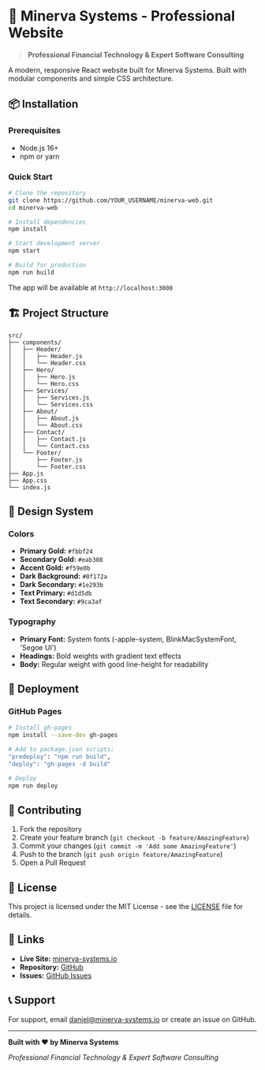 
# 🦅 Minerva Systems - Professional Website

> **Professional Financial Technology & Expert Software Consulting**

A modern, responsive React website built for Minerva Systems. Built with modular components and simple CSS architecture.


## 📦 Installation

### Prerequisites

-   Node.js 16+
-   npm or yarn

### Quick Start

```bash
# Clone the repository
git clone https://github.com/YOUR_USERNAME/minerva-web.git
cd minerva-web

# Install dependencies
npm install

# Start development server
npm start

# Build for production
npm run build
```

The app will be available at `http://localhost:3000`

## 🏗️ Project Structure

```
src/
├── components/
│   ├── Header/
│   │   ├── Header.js
│   │   └── Header.css
│   ├── Hero/
│   │   ├── Hero.js
│   │   └── Hero.css
│   ├── Services/
│   │   ├── Services.js
│   │   └── Services.css
│   ├── About/
│   │   ├── About.js
│   │   └── About.css
│   ├── Contact/
│   │   ├── Contact.js
│   │   └── Contact.css
│   └── Footer/
│       ├── Footer.js
│       └── Footer.css
├── App.js
├── App.css
└── index.js
```

## 🎨 Design System

### Colors

-   **Primary Gold:** `#fbbf24`
-   **Secondary Gold:** `#eab308`
-   **Accent Gold:** `#f59e0b`
-   **Dark Background:** `#0f172a`
-   **Dark Secondary:** `#1e293b`
-   **Text Primary:** `#d1d5db`
-   **Text Secondary:** `#9ca3af`

### Typography

-   **Primary Font:** System fonts (-apple-system, BlinkMacSystemFont, 'Segoe UI')
-   **Headings:** Bold weights with gradient text effects
-   **Body:** Regular weight with good line-height for readability


## 🚀 Deployment

### GitHub Pages


```bash
# Install gh-pages
npm install --save-dev gh-pages

# Add to package.json scripts:
"predeploy": "npm run build",
"deploy": "gh-pages -d build"

# Deploy
npm run deploy
```


## 🤝 Contributing

1.  Fork the repository
2.  Create your feature branch (`git checkout -b feature/AmazingFeature`)
3.  Commit your changes (`git commit -m 'Add some AmazingFeature'`)
4.  Push to the branch (`git push origin feature/AmazingFeature`)
5.  Open a Pull Request

## 📄 License

This project is licensed under the MIT License - see the [LICENSE](LICENSE) file for details.

## 🔗 Links

-   **Live Site:** [minerva-systems.io](https://minerva-systems.io)
-   **Repository:** [GitHub](https://github.com/minerva-systems/minerva-web)
-   **Issues:** [GitHub Issues](https://github.com/minerva-systems/minerva-web/issues)

## 📞 Support

For support, email [daniel@minerva-systems.io](mailto:daniel@minerva-systems.io) or create an issue on GitHub.

----------

**Built with ❤️ by Minerva Systems**

_Professional Financial Technology & Expert Software Consulting_